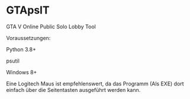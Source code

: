 # GTApslT
GTA V Online Public Solo Lobby Tool

Voraussetzungen:

Python 3.8+

psutil

Windows 8+

Eine Logitech Maus ist empfehlenswert, da das Programm (Als EXE)
dort einfach über die Seitentasten ausgeführt werden kann.
